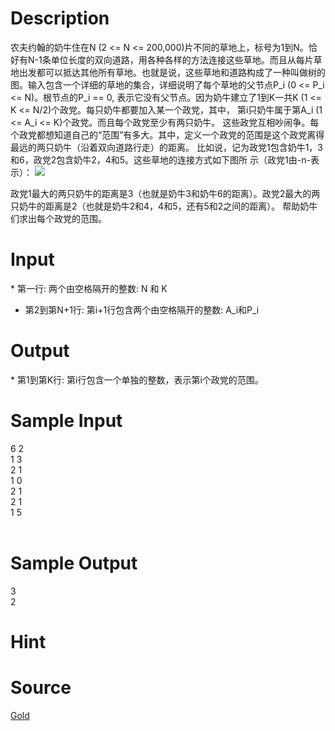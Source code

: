
# Description

<div class="content">农夫约翰的奶牛住在N (2 &lt;= N &lt;= 200,000)片不同的草地上，标号为1到N。恰好有N-1条单位长度的双向道路，用各种各样的方法连接这些草地。而且从每片草地出发都可以抵达其他所有草地。也就是说，这些草地和道路构成了一种叫做树的图。输入包含一个详细的草地的集合，详细说明了每个草地的父节点P_i (0 &lt;= P_i &lt;= N)。根节点的P_i == 0, 表示它没有父节点。因为奶牛建立了1到K一共K (1 &lt;= K &lt;= N/2)个政党。每只奶牛都要加入某一个政党，其中，
第i只奶牛属于第A_i (1 &lt;= A_i &lt;= K)个政党。而且每个政党至少有两只奶牛。
这些政党互相吵闹争。每个政党都想知道自己的“范围”有多大。其中，定义一个政党的范围是这个政党离得最远的两只奶牛（沿着双向道路行走）的距离。
比如说，记为政党1包含奶牛1，3和6，政党2包含奶牛2，4和5。这些草地的连接方式如下图所
示（政党1由-n-表示）：
<img border="0" src="source/bzoj/1776/img/aHR0cHM6Ly9seWRzeS5jb20vSnVkZ2VPbmxpbmUvaW1hZ2VzLzE3NzYuanBn.jpg"/> 

政党1最大的两只奶牛的距离是3（也就是奶牛3和奶牛6的距离）。政党2最大的两只奶牛的距离是2（也就是奶牛2和4，4和5，还有5和2之间的距离）。
帮助奶牛们求出每个政党的范围。
</div>

# Input

<div class="content">* 第一行: 两个由空格隔开的整数: N 和 K

* 第2到第N+1行: 第i+1行包含两个由空格隔开的整数: A_i和P_i

</div>

# Output

<div class="content">* 第1到第K行: 第i行包含一个单独的整数，表示第i个政党的范围。
</div>

# Sample Input

<div class="content"><span class="sampledata">6 2<br/>
1 3<br/>
2 1<br/>
1 0<br/>
2 1<br/>
2 1<br/>
1 5<br/>
<br/>
</span></div>

# Sample Output

<div class="content"><span class="sampledata">3<br/>
2<br/>
</span></div>

# Hint

<div class="content"><p></p></div>

# Source

<div class="content"><p><a href="problemset.php?search=Gold">Gold</a></p></div>

